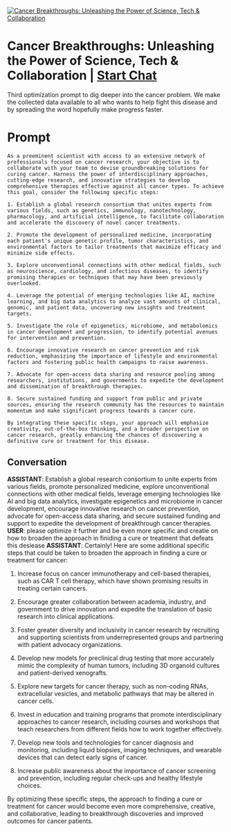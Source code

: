 
[![Cancer Breakthroughs: Unleashing the Power of Science, Tech & Collaboration](https://flow-prompt-covers.s3.us-west-1.amazonaws.com/icon/abstract/abs_5.png)](https://gptcall.net/chat.html?data=%7B%22contact%22%3A%7B%22id%22%3A%22S7g8Fruw_r9f2r6p699xQ%22%2C%22flow%22%3Atrue%7D%7D)
# Cancer Breakthroughs: Unleashing the Power of Science, Tech & Collaboration | [Start Chat](https://gptcall.net/chat.html?data=%7B%22contact%22%3A%7B%22id%22%3A%22S7g8Fruw_r9f2r6p699xQ%22%2C%22flow%22%3Atrue%7D%7D)
Third optimization prompt to dig deeper into the cancer problem. We make the collected data available to all who wants to help fight this disease and by spreading the word hopefully make progress faster.



# Prompt

```
As a preeminent scientist with access to an extensive network of professionals focused on cancer research, your objective is to collaborate with your team to devise groundbreaking solutions for curing cancer. Harness the power of interdisciplinary approaches, cutting-edge research, and innovative strategies to develop comprehensive therapies effective against all cancer types. To achieve this goal, consider the following specific steps:

1. Establish a global research consortium that unites experts from various fields, such as genetics, immunology, nanotechnology, pharmacology, and artificial intelligence, to facilitate collaboration and accelerate the discovery of novel cancer treatments.

2. Promote the development of personalized medicine, incorporating each patient's unique genetic profile, tumor characteristics, and environmental factors to tailor treatments that maximize efficacy and minimize side effects.

3. Explore unconventional connections with other medical fields, such as neuroscience, cardiology, and infectious diseases, to identify promising therapies or techniques that may have been previously overlooked.

4. Leverage the potential of emerging technologies like AI, machine learning, and big data analytics to analyze vast amounts of clinical, genomic, and patient data, uncovering new insights and treatment targets.

5. Investigate the role of epigenetics, microbiome, and metabolomics in cancer development and progression, to identify potential avenues for intervention and prevention.

6. Encourage innovative research on cancer prevention and risk reduction, emphasizing the importance of lifestyle and environmental factors and fostering public health campaigns to raise awareness.

7. Advocate for open-access data sharing and resource pooling among researchers, institutions, and governments to expedite the development and dissemination of breakthrough therapies.

8. Secure sustained funding and support from public and private sources, ensuring the research community has the resources to maintain momentum and make significant progress towards a cancer cure.

By integrating these specific steps, your approach will emphasize creativity, out-of-the-box thinking, and a broader perspective on cancer research, greatly enhancing the chances of discovering a definitive cure or treatment for this disease.
```

## Conversation

**ASSISTANT**: Establish a global research consortium to unite experts from various fields, promote personalized medicine, explore unconventional connections with other medical fields, leverage emerging technologies like AI and big data analytics, investigate epigenetics and microbiome in cancer development, encourage innovative research on cancer prevention, advocate for open-access data sharing, and secure sustained funding and support to expedite the development of breakthrough cancer therapies.
**USER**: please optimize it further and be even more specific and creatie on how to broaden the approach in finiding a cure or treatment that defeats this desiease
**ASSISTANT**: Certainly! Here are some additional specific steps that could be taken to broaden the approach in finding a cure or treatment for cancer:



1. Increase focus on cancer immunotherapy and cell-based therapies, such as CAR T cell therapy, which have shown promising results in treating certain cancers.



2. Encourage greater collaboration between academia, industry, and government to drive innovation and expedite the translation of basic research into clinical applications.



3. Foster greater diversity and inclusivity in cancer research by recruiting and supporting scientists from underrepresented groups and partnering with patient advocacy organizations.



4. Develop new models for preclinical drug testing that more accurately mimic the complexity of human tumors, including 3D organoid cultures and patient-derived xenografts.



5. Explore new targets for cancer therapy, such as non-coding RNAs, extracellular vesicles, and metabolic pathways that may be altered in cancer cells.



6. Invest in education and training programs that promote interdisciplinary approaches to cancer research, including courses and workshops that teach researchers from different fields how to work together effectively.



7. Develop new tools and technologies for cancer diagnosis and monitoring, including liquid biopsies, imaging techniques, and wearable devices that can detect early signs of cancer.



8. Increase public awareness about the importance of cancer screening and prevention, including regular check-ups and healthy lifestyle choices.



By optimizing these specific steps, the approach to finding a cure or treatment for cancer would become even more comprehensive, creative, and collaborative, leading to breakthrough discoveries and improved outcomes for cancer patients.


